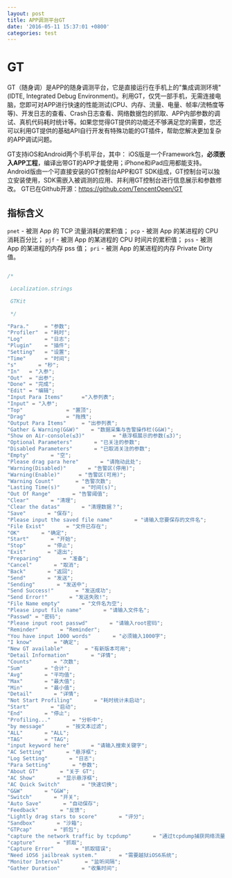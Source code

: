 ```yaml
---
layout: post
title: APP调测平台GT
date: '2016-05-11 15:37:01 +0800'
categories: test
---
```


# GT

GT（随身调）是APP的随身调测平台，它是直接运行在手机上的"集成调测环境"(IDTE, Integrated Debug Environment)。利用GT，仅凭一部手机，无需连接电脑，您即可对APP进行快速的性能测试(CPU、内存、流量、电量、帧率/流畅度等等)、开发日志的查看、Crash日志查看、网络数据包的抓取、APP内部参数的调试、真机代码耗时统计等。如果您觉得GT提供的功能还不够满足您的需要，您还可以利用GT提供的基础API自行开发有特殊功能的GT插件，帮助您解决更加复杂的APP调试问题。

GT支持iOS和Android两个手机平台，其中： iOS版是一个Framework包，**必须嵌入APP工程**，编译出带GT的APP才能使用；iPhone和iPad应用都能支持。 Android版由一个可直接安装的GT控制台APP和GT SDK组成，GT控制台可以独立安装使用，SDK需嵌入被调测的应用、并利用GT控制台进行信息展示和参数修改。 GT已在Github开源：<https://github.com/TencentOpen/GT>

## 指标含义

`pnet` - 被测 App 的 TCP 流量消耗的累积值； `pcp` - 被测 App 的某进程的 CPU 消耗百分比； `pjf` - 被测 App 的某进程的 CPU 时间片的累积值； `pss` - 被测 App 的某进程的内存 pss 值； `pri` - 被测 App 的某进程的内存 Private Dirty 值。

```javascript

/*

 Localization.strings

 GTKit

 */

"Para."     = "参数";
"Profiler"  = "耗时";
"Log"       = "日志";
"Plugin"    = "插件";
"Setting"   = "设置";
"Time"      = "时间";
"s"       = "秒";
"In"   = "入参";
"Out"  = "出参";
"Done" = "完成";
"Edit" = "编辑";
"Input Para Items"      ="入参列表";
"Input" = "入参";
"Top"              = "置顶";
"Drag"             = "拖拽";
"Output Para Items"     = "出参列表";
"Gather & Warning(G&W)"    = "数据采集与告警操作栏(G&W)";
"Show on Air-console(≤3)"         = "悬浮框展示的参数(≤3)";
"Optional Parameters"       = "已关注的参数";
"Disabled Parameters"       = "已取消关注的参数";
"Empty"       = "空";
"Please drag para here"       = "请拖动此处";
"Warning(Disabled)"       = "告警区(停用)";
"Warning(Enable)"      = "告警区(可用)";
"Warning Count"       = "告警次数";
"Lasting Time(s)"       = "时间(s)";
"Out Of Range"       = "告警阈值";
"Clear"       = "清理";
"Clear the datas"       = "清理数据？";
"Save"       = "保存";
"Please input the saved file name"       = "请输入您要保存的文件名";
"File Exist"       = "文件已存在";
"OK"       = "确定";
"Start"       = "开始";
"Stop"       = "停止";
"Exit"       = "退出";
"Preparing"       = "准备";
"Cancel"       = "取消";
"Back"       = "返回";
"Send"       = "发送";
"Sending"       = "发送中";
"Send Success!"       = "发送成功";
"Send Error!"       = "发送失败!";
"File Name empty"       = "文件名为空";
"Please input file name"       = "请输入文件名";
"Passwd" = "密码";
"Please input root passwd"       = "请输入root密码";
"Reminder"       = "Reminder";
"You have input 1000 words"       = "必须输入1000字";
"I know"       = "确定";
"New GT available"       = "有新版本可用";
"Detail Information"       = "详情";
"Counts"       = "次数";
"Sum"       = "合计";
"Avg"       = "平均值";
"Max"       = "最大值";
"Min"       = "最小值";
"Detail"       = "详情";
"Not Start Profiling"       = "耗时统计未启动";
"Start"       = "启动";
"End"       = "停止";
"Profiling..."       = "分析中";
"by message"       = "按文本过滤";
"ALL"       = "ALL";
"TAG"       = "TAG";
"input keyword here"       = "请输入搜索关键字";
"AC Setting"       = "悬浮框";
"Log Setting"       = "日志";
"Para Setting"       = "参数";
"About GT"       = "关于 GT";
"AC Show"       = "显示悬浮框";
"AC Quick Switch"       = "快速切换";
"G&W"       = "G&W";
"Switch"       = "开关";
"Auto Save"       = "自动保存";
"Feedback"       = "反馈";
"Lightly drag stars to score"       = "评分";
"Sandbox"       = "沙箱";
"GTPcap"       = "抓包";
"capture the network traffic by tcpdump"       = "通过tcpdump捕获网络流量";
"capture"       = "抓取";
"Capture Error"       = "抓取错误";
"Need iOS6 jailbreak system."       = "需要越狱iOS6系统";
"Monitor Interval"       = "监听间隔";
"Gather Duration"       = "收集时间";
```
